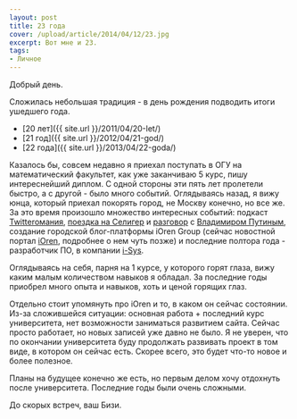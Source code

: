 ```yaml
---
layout: post
title: 23 года
cover: /upload/article/2014/04/12/23.jpg
excerpt: Вот мне и 23.
tags:
- Личное
---
```


Добрый день.

Сложилась небольшая традиция - в день рождения подводить итоги ушедшего года.

- [20 лет]({{ site.url }}/2011/04/20-let/)
- [21 год]({{ site.url }}/2012/04/21-god/)
- [22 года]({{ site.url }}/2013/04/22-goda/)

Казалось бы, совсем недавно я приехал поступать в ОГУ на математический факультет, как уже заканчиваю 5 курс, пишу интереснейший диплом.
С одной стороны эти пять лет пролетели быстро, а с другой - было много событий. Оглядываясь назад, я вижу юнца, который приехал покорять город, не Москву конечно, но все же.
За это время произошло множество интересных событий: подкаст [Twitterомания](http://twitter.podfm.ru/), [поездка на Селигер](https://edalin.wordpress.com/2011/08/05/%D1%81%D0%B0%D0%BD%D1%8F-%D0%BE%D1%82%D1%80%D1%8B%D0%B2%D0%B0%D0%B5%D1%82%D1%81%D1%8F/) и [разговор](http://g-v-z.livejournal.com/35520.html?thread=133312) с [Владимиром Путиным](http://www.youtube.com/watch?v=RMBXDj1kHV0&feature=youtu.be),
создание городской блог-платформы iOren Group (сейчас новостной портал [iOren](http://ioren.ru), подробнее о нем чуть позже) и последние полтора года - разработчик ПО, в компании [i-Sys](http://www.i-sys.ru/).

Оглядываясь на себя, парня на 1 курсе, у которого горят глаза, вижу каким малым количеством навыков я обладал.
За последние годы приобрел много опыта и навыков, хоть и ценой горящих глаз.

Отдельно стоит упомянуть про iOren и то, в каком он сейчас состоянии. Из-за сложившейся ситуации: основная работа + последний курс университета, нет возможности заниматься
развитием сайта. Сейчас просто работает, но новых записей уже давно не было. Я не уверен, что по окончании университета буду продолжать развивать проект в том виде, в котором он сейчас есть.
Скорее всего, это будет что-то новое и более полезное.

Планы на будущее конечно же есть, но первым делом хочу отдохнуть после университета. Последние годы были очень сложными.

До скорых встреч, ваш Бизи.


